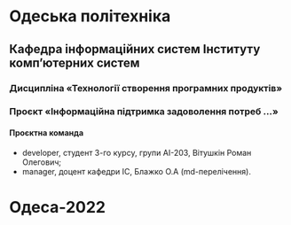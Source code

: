 # Одеська політехніка 
## Кафедра інформаційних систем Інституту комп’ютерних систем 
### Дисципліна «Технології створення програмних продуктів» 
### Проєкт «Інформаційна підтримка задоволення потреб ...» 
#### Проєктна команда 
- developer, студент 3-го курсу, групи АІ-203, Вітушкін Роман Олегович;
- manager, доцент кафедри ІС, Блажко О.А (md-перелічення).
# Одеса-2022 
